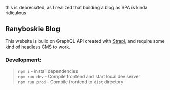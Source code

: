 <p class="warning">this is depreciated, as I realized that building a blog as SPA is kinda ridiculous</p>

## Ranyboskie Blog

This website is build on GraphQL API created with [Strapi](https://strapi.io/), and require some kind of headless CMS to work.

### Development:
> `npm i` - install dependencies <br>
> `npm run dev` - Compile frontend and start local dev server<br>
> `npm run prod` - Compile frontend to `dist` directory

